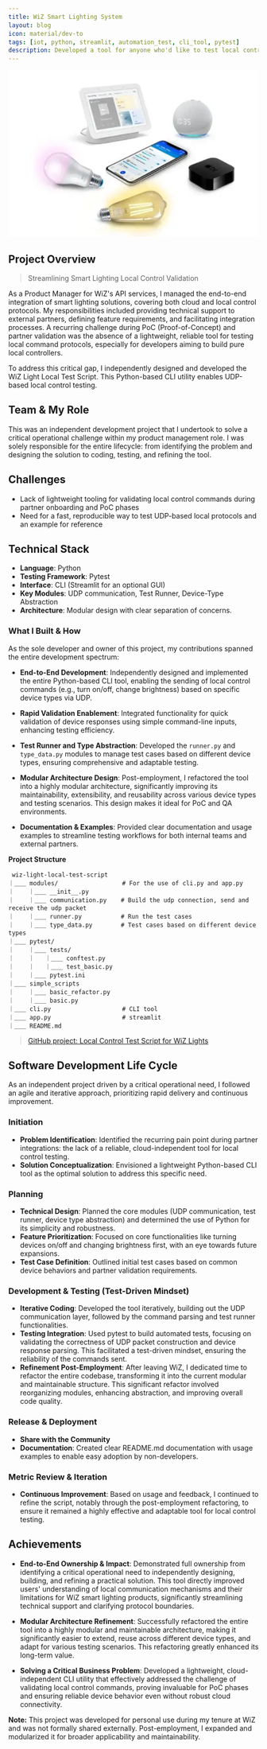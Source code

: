 ```yaml
---
title: WiZ Smart Lighting System
layout: blog
icon: material/dev-to
tags: [iot, python, streamlit, automation_test, cli_tool, pytest]
description: Developed a tool for anyone who'd like to test local control with their WiZ devices
---
```

![Image](/assets/images/wiz_smart_lighting.png)

## Project Overview

> Streamlining Smart Lighting Local Control Validation

As a Product Manager for WiZ's API services, I managed the end-to-end integration of smart lighting solutions, covering both cloud and local control protocols. My responsibilities included providing technical support to external partners, defining feature requirements, and facilitating integration processes. A recurring challenge during PoC (Proof-of-Concept) and partner validation was the absence of a lightweight, reliable tool for testing local command protocols, especially for developers aiming to build pure local controllers.

To address this critical gap, I independently designed and developed the WiZ Light Local Test Script. This Python-based CLI utility enables UDP-based local control testing. 


## Team & My Role
This was an independent development project that I undertook to solve a critical operational challenge within my product management role. I was solely responsible for the entire lifecycle: from identifying the problem and designing the solution to coding, testing, and refining the tool.


## Challenges

- Lack of lightweight tooling for validating local control commands during partner onboarding and PoC phases
- Need for a fast, reproducible way to test UDP-based local protocols and an example for reference


## Technical Stack

- **Language**: Python
- **Testing Framework**: Pytest
- **Interface**: CLI (Streamlit for an optional GUI)
- **Key Modules**: UDP communication, Test Runner, Device-Type Abstraction
- **Architecture**: Modular design with clear separation of concerns.

### What I Built & How

As the sole developer and owner of this project, my contributions spanned the entire development spectrum:

- **End-to-End Development**: Independently designed and implemented the entire Python-based CLI tool, enabling the sending of local control commands (e.g., turn on/off, change brightness) based on specific device types via UDP.

- **Rapid Validation Enablement**: Integrated functionality for quick validation of device responses using simple command-line inputs, enhancing testing efficiency.

- **Test Runner and Type Abstraction**: Developed the `runner.py` and `type_data.py` modules to manage test cases based on different device types, ensuring comprehensive and adaptable testing.

- **Modular Architecture Design**: Post-employment, I refactored the tool into a highly modular architecture, significantly improving its maintainability, extensibility, and reusability across various device types and testing scenarios. This design makes it ideal for PoC and QA environments.

- **Documentation & Examples**: Provided clear documentation and usage examples to streamline testing workflows for both internal teams and external partners.

**Project Structure**

```
 wiz-light-local-test-script
｜＿＿ modules/                  # For the use of cli.py and app.py 
｜    ｜＿＿ __init__.py      
｜    ｜＿＿ communication.py    # Build the udp connection, send and receive the udp packet
｜    ｜＿＿ runner.py           # Run the test cases
｜    ｜＿＿ type_data.py        # Test cases based on different device types
｜＿＿ pytest/ 
｜    ｜＿＿ tests/
｜    ｜   ｜＿＿ conftest.py
｜    ｜   ｜＿＿ test_basic.py
｜    ｜＿＿ pytest.ini
｜＿＿ simple_scripts
｜    ｜＿＿ basic_refactor.py
｜    ｜＿＿ basic.py
｜＿＿ cli.py                    # CLI tool
｜＿＿ app.py                    # streamlit
｜＿＿ README.md
```

> [GitHub project: Local Control Test Script for WiZ Lights](https://github.com/maudes/wiz-light-local-test-script)

## Software Development Life Cycle
As an independent project driven by a critical operational need, I followed an agile and iterative approach, prioritizing rapid delivery and continuous improvement.

### Initiation

- **Problem Identification**: Identified the recurring pain point during partner integrations: the lack of a reliable, cloud-independent tool for local control testing.
- **Solution Conceptualization**: Envisioned a lightweight Python-based CLI tool as the optimal solution to address this specific need.

### Planning

- **Technical Design**: Planned the core modules (UDP communication, test runner, device type abstraction) and determined the use of Python for its simplicity and robustness.
- **Feature Prioritization**: Focused on core functionalities like turning devices on/off and changing brightness first, with an eye towards future expansions.
- **Test Case Definition**: Outlined initial test cases based on common device behaviors and partner validation requirements.

### Development & Testing (Test-Driven Mindset)

- **Iterative Coding**: Developed the tool iteratively, building out the UDP communication layer, followed by the command parsing and test runner functionalities.
- **Testing Integration**: Used pytest to build automated tests, focusing on validating the correctness of UDP packet construction and device response parsing. This facilitated a test-driven mindset, ensuring the reliability of the commands sent.
- **Refinement Post-Employment**: After leaving WiZ, I dedicated time to refactor the entire codebase, transforming it into the current modular and maintainable structure. This significant refactor involved reorganizing modules, enhancing abstraction, and improving overall code quality.

### Release & Deployment

- **Share with the Community**
- **Documentation**: Created clear README.md documentation with usage examples to enable easy adoption by non-developers.

### Metric Review & Iteration

- **Continuous Improvement**: Based on usage and feedback, I continued to refine the script, notably through the post-employment refactoring, to ensure it remained a highly effective and adaptable tool for local control testing.


## Achievements

- **End-to-End Ownership & Impact**: Demonstrated full ownership from identifying a critical operational need to independently designing, building, and refining a practical solution. This tool directly improved users' understanding of local communication mechanisms and their limitations for WiZ smart lighting products, significantly streamlining technical support and clarifying protocol boundaries.

- **Modular Architecture Refinement**: Successfully refactored the entire tool into a highly modular and maintainable architecture, making it significantly easier to extend, reuse across different device types, and adapt for various testing scenarios. This refactoring greatly enhanced its long-term value.

- **Solving a Critical Business Problem**: Developed a lightweight, cloud-independent CLI utility that effectively addressed the challenge of validating local control commands, proving invaluable for PoC phases and ensuring reliable device behavior even without robust cloud connectivity.

**Note:** This project was developed for personal use during my tenure at WiZ and was not formally shared externally. Post-employment, I expanded and modularized it for broader applicability and maintainability.

<br>
